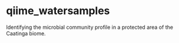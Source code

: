 # qiime_watersamples
Identifying the microbial community profile in a protected area of the Caatinga biome.

